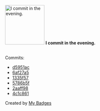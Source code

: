 <img src="https://github.com/my-badges/my-badges/blob/master/src/all-badges/time-of-commit/evening-commits.png?raw=true" alt="I commit in the evening." title="I commit in the evening." width="128">
<strong>I commit in the evening.</strong>
<br><br>

Commits:

- <a href="https://github.com/qoomon/actions--commit/commit/d5951acc1113cc09aeda9e759b5f6145bf959bf9">d5951ac</a>
- <a href="https://github.com/qoomon/actions--tag/commit/6af27a504d8decb2b6b8cd822947d50a22e98772">6af27a5</a>
- <a href="https://github.com/qoomon/actions--commit/commit/1335f5783020df726e649169da3a36a0cfd29fa7">1335f57</a>
- <a href="https://github.com/qoomon/actions--tag/commit/5786b5fcd1436b5a2662f04769914c9fb7868734">5786b5f</a>
- <a href="https://github.com/qoomon/actions--commit/commit/2aaff989f2e51ebd1459c9daa123fb6d4881d94c">2aaff98</a>
- <a href="https://github.com/qoomon/actions--commit/commit/4c1c8617089a358f8b78a0fbdfd0f3ecdafa6056">4c1c861</a>


Created by <a href="https://github.com/my-badges/my-badges">My Badges</a>